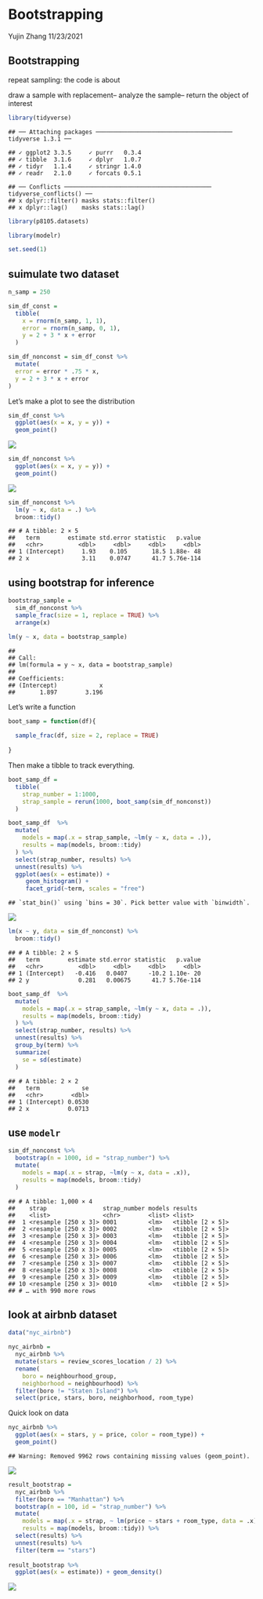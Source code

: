 Bootstrapping
================
Yujin Zhang
11/23/2021

## Bootstrapping

repeat sampling: the code is about

draw a sample with replacement– analyze the sample– return the object of
interest

``` r
library(tidyverse)
```

    ## ── Attaching packages ─────────────────────────────────────── tidyverse 1.3.1 ──

    ## ✓ ggplot2 3.3.5     ✓ purrr   0.3.4
    ## ✓ tibble  3.1.6     ✓ dplyr   1.0.7
    ## ✓ tidyr   1.1.4     ✓ stringr 1.4.0
    ## ✓ readr   2.1.0     ✓ forcats 0.5.1

    ## ── Conflicts ────────────────────────────────────────── tidyverse_conflicts() ──
    ## x dplyr::filter() masks stats::filter()
    ## x dplyr::lag()    masks stats::lag()

``` r
library(p8105.datasets)

library(modelr)

set.seed(1)
```

## suimulate two dataset

``` r
n_samp = 250

sim_df_const = 
  tibble(
    x = rnorm(n_samp, 1, 1),
    error = rnorm(n_samp, 0, 1),
    y = 2 + 3 * x + error
  )

sim_df_nonconst = sim_df_const %>% 
  mutate(
  error = error * .75 * x,
  y = 2 + 3 * x + error
)
```

Let’s make a plot to see the distribution

``` r
sim_df_const %>% 
  ggplot(aes(x = x, y = y)) +
  geom_point()
```

![](bootstrapping_files/figure-gfm/unnamed-chunk-3-1.png)<!-- -->

``` r
sim_df_nonconst %>% 
  ggplot(aes(x = x, y = y)) +
  geom_point()
```

![](bootstrapping_files/figure-gfm/unnamed-chunk-3-2.png)<!-- -->

``` r
sim_df_nonconst %>% 
  lm(y ~ x, data = .) %>% 
  broom::tidy()
```

    ## # A tibble: 2 × 5
    ##   term        estimate std.error statistic   p.value
    ##   <chr>          <dbl>     <dbl>     <dbl>     <dbl>
    ## 1 (Intercept)     1.93    0.105       18.5 1.88e- 48
    ## 2 x               3.11    0.0747      41.7 5.76e-114

## using bootstrap for inference

``` r
bootstrap_sample = 
  sim_df_nonconst %>% 
  sample_frac(size = 1, replace = TRUE) %>% 
  arrange(x)

lm(y ~ x, data = bootstrap_sample)
```

    ## 
    ## Call:
    ## lm(formula = y ~ x, data = bootstrap_sample)
    ## 
    ## Coefficients:
    ## (Intercept)            x  
    ##       1.897        3.196

Let’s write a function

``` r
boot_samp = function(df){
  
  sample_frac(df, size = 2, replace = TRUE)
  
}
```

Then make a tibble to track everything.

``` r
boot_samp_df = 
  tibble(
    strap_number = 1:1000,
    strap_sample = rerun(1000, boot_samp(sim_df_nonconst))
  )
```

``` r
boot_samp_df  %>% 
  mutate(
    models = map(.x = strap_sample, ~lm(y ~ x, data = .)),
    results = map(models, broom::tidy)
  ) %>% 
  select(strap_number, results) %>% 
  unnest(results) %>% 
  ggplot(aes(x = estimate)) +
     geom_histogram() +
     facet_grid(~term, scales = "free")
```

    ## `stat_bin()` using `bins = 30`. Pick better value with `binwidth`.

![](bootstrapping_files/figure-gfm/unnamed-chunk-8-1.png)<!-- -->

``` r
lm(x ~ y, data = sim_df_nonconst) %>% 
  broom::tidy()
```

    ## # A tibble: 2 × 5
    ##   term        estimate std.error statistic   p.value
    ##   <chr>          <dbl>     <dbl>     <dbl>     <dbl>
    ## 1 (Intercept)   -0.416   0.0407      -10.2 1.10e- 20
    ## 2 y              0.281   0.00675      41.7 5.76e-114

``` r
boot_samp_df  %>% 
  mutate(
    models = map(.x = strap_sample, ~lm(y ~ x, data = .)),
    results = map(models, broom::tidy)
  ) %>% 
  select(strap_number, results) %>% 
  unnest(results) %>%
  group_by(term) %>% 
  summarize(
    se = sd(estimate)
  )
```

    ## # A tibble: 2 × 2
    ##   term            se
    ##   <chr>        <dbl>
    ## 1 (Intercept) 0.0530
    ## 2 x           0.0713

## use `modelr`

``` r
sim_df_nonconst %>% 
  bootstrap(n = 1000, id = "strap_number") %>% 
  mutate(
    models = map(.x = strap, ~lm(y ~ x, data = .x)),
    results = map(models, broom::tidy)
  )
```

    ## # A tibble: 1,000 × 4
    ##    strap                strap_number models results         
    ##    <list>               <chr>        <list> <list>          
    ##  1 <resample [250 x 3]> 0001         <lm>   <tibble [2 × 5]>
    ##  2 <resample [250 x 3]> 0002         <lm>   <tibble [2 × 5]>
    ##  3 <resample [250 x 3]> 0003         <lm>   <tibble [2 × 5]>
    ##  4 <resample [250 x 3]> 0004         <lm>   <tibble [2 × 5]>
    ##  5 <resample [250 x 3]> 0005         <lm>   <tibble [2 × 5]>
    ##  6 <resample [250 x 3]> 0006         <lm>   <tibble [2 × 5]>
    ##  7 <resample [250 x 3]> 0007         <lm>   <tibble [2 × 5]>
    ##  8 <resample [250 x 3]> 0008         <lm>   <tibble [2 × 5]>
    ##  9 <resample [250 x 3]> 0009         <lm>   <tibble [2 × 5]>
    ## 10 <resample [250 x 3]> 0010         <lm>   <tibble [2 × 5]>
    ## # … with 990 more rows

## look at airbnb dataset

``` r
data("nyc_airbnb")

nyc_airbnb = 
  nyc_airbnb %>% 
  mutate(stars = review_scores_location / 2) %>% 
  rename(
    boro = neighbourhood_group,
    neighborhood = neighbourhood) %>% 
  filter(boro != "Staten Island") %>% 
  select(price, stars, boro, neighborhood, room_type)
```

Quick look on data

``` r
nyc_airbnb %>% 
  ggplot(aes(x = stars, y = price, color = room_type)) + 
  geom_point() 
```

    ## Warning: Removed 9962 rows containing missing values (geom_point).

![](bootstrapping_files/figure-gfm/unnamed-chunk-11-1.png)<!-- -->

``` r
result_bootstrap = 
  nyc_airbnb %>% 
  filter(boro == "Manhattan") %>% 
  bootstrap(n = 100, id = "strap_number") %>% 
  mutate(
    models = map(.x = strap, ~ lm(price ~ stars + room_type, data = .x)),
    results = map(models, broom::tidy)) %>% 
  select(results) %>% 
  unnest(results) %>% 
  filter(term == "stars")
  
result_bootstrap %>%   
  ggplot(aes(x = estimate)) + geom_density()
```

![](bootstrapping_files/figure-gfm/unnamed-chunk-12-1.png)<!-- -->
